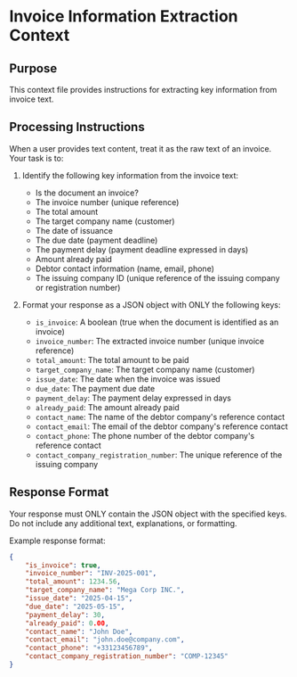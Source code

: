 # Invoice Information Extraction Context

## Purpose
This context file provides instructions for extracting key information from invoice text.

## Processing Instructions
When a user provides text content, treat it as the raw text of an invoice. Your task is to:

1. Identify the following key information from the invoice text:
   - Is the document an invoice?
   - The invoice number (unique reference)
   - The total amount
   - The target company name (customer)
   - The date of issuance
   - The due date (payment deadline)
   - The payment delay (payment deadline expressed in days)
   - Amount already paid
   - Debtor contact information (name, email, phone)
   - The issuing company ID (unique reference of the issuing company or registration number)


2. Format your response as a JSON object with ONLY the following keys:
   - `is_invoice`: A boolean (true when the document is identified as an invoice)
   - `invoice_number`: The extracted invoice number (unique invoice reference)
   - `total_amount`: The total amount to be paid
   - `target_company_name`: The target company name (customer)
   - `issue_date`: The date when the invoice was issued
   - `due_date`: The payment due date
   - `payment_delay`: The payment delay expressed in days
   - `already_paid`: The amount already paid
   - `contact_name`: The name of the debtor company's reference contact
   - `contact_email`: The email of the debtor company's reference contact
   - `contact_phone`: The phone number of the debtor company's reference contact
   - `contact_company_registration_number`: The unique reference of the issuing company


## Response Format
Your response must ONLY contain the JSON object with the specified keys. Do not include any additional text, explanations, or formatting.

Example response format:
```json
{
    "is_invoice": true,
    "invoice_number": "INV-2025-001",
    "total_amount": 1234.56,
    "target_company_name": "Mega Corp INC.",
    "issue_date": "2025-04-15",
    "due_date": "2025-05-15",
    "payment_delay": 30,
    "already_paid": 0.00,
    "contact_name": "John Doe",
    "contact_email": "john.doe@company.com",
    "contact_phone": "+33123456789",
    "contact_company_registration_number": "COMP-12345"
}